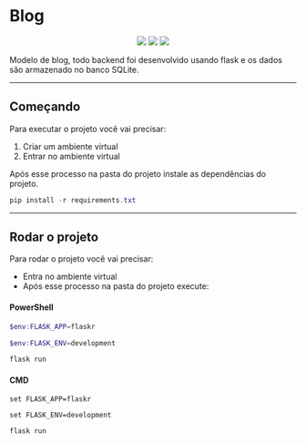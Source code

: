 # Blog
<p align="center">
<img src=https://img.shields.io/badge/version-1.0.0-green/>
<img src=https://img.shields.io/badge/Frontend-HTML/CSS-blue?/>
<img src=https://img.shields.io/badge/Backend-Python%20-important?/>
</p>

Modelo de blog, todo backend foi desenvolvido usando flask e os dados são armazenado no banco SQLite.

---
## Começando
Para executar o projeto você vai precisar:

1. Criar um ambiente virtual
2. Entrar no ambiente virtual

Após esse processo na pasta do projeto instale as dependências do projeto. 

```PowerShell
pip install -r requirements.txt
```
---

## Rodar o projeto
Para rodar o projeto você vai precisar:

- Entra no ambiente virtual
- Após esse processo na pasta do projeto execute:

#### PowerShell
```PowerShell
$env:FLASK_APP=flaskr

$env:FLASK_ENV=development

flask run
```

#### CMD
```CMD
set FLASK_APP=flaskr

set FLASK_ENV=development

flask run
```
